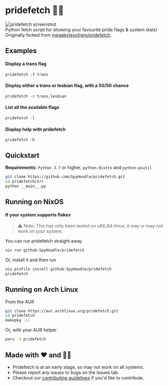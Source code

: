 # pridefetch 🏳️‍⚧️

![pridefetch screenshot](https://file.coffee/u/J0dk4lIjU5Wmdu.png)<br>
Python fetch script for showing your favourite pride flags & system stats!<br>
Originally forked from [megabytesofrem/pridefetch](https://github.com/megabytesofrem/pridefetch).<br>

## Examples

#### Display a trans flag

`pridefetch -f trans`

#### Display either a trans or lesbian flag, with a 50/50 chance

`pridefetch -r trans,lesbian`

#### List all the available flags

`pridefetch -l`

#### Display help with pridefetch

`pridefetch -h`

## Quickstart

**Requirements:** `Python 3.7` or higher, `python-distro` and `python-psutil`
```bash
git clone https://github.com/SpyHoodle/pridefetch.git
cd pridefetch/src
python __main__.py
```

## Running on NixOS
#### If your system supports flakes
> ⚠ Note: This has only been tested on x86_64-linux; it may or may not work on your system.

You can run pridefetch straight away

```bash
nix run github:SpyHoodle/pridefetch
```

Or, install it and then run

```bash
nix profile install github:SpyHoodle/pridefetch
pridefetch
```

## Running on Arch Linux

From the AUR

```bash
git clone https://aur.archlinux.org/pridefetch.git
cd pridefetch
makepkg -si
```

Or, with your AUR helper

```bash
paru -S pridefetch
```

## Made with ❤️ and 🏳️‍⚧️
 - Pridefetch is at an early stage, so may not work on all systems.
 - Please report any issues or bugs on the Issues tab.
 - Checkout our [contributing guidelines](https://github.com/SpyHoodle/pridefetch/blob/master/CONTRIBUTING.md) if you'd like to contribute.
